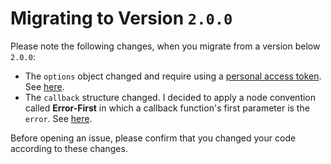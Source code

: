 # Migrating to Version `2.0.0`

Please note the following changes, when you migrate from a version below `2.0.0`:

- The `options` object changed and require using a [personal access token](https://blog.github.com/2013-05-16-personal-api-tokens/). See [here](https://github.com/axelrindle/github-version-checker#the-options-object).
- The `callback` structure changed. I decided to apply a node convention called **Error-First** in which a callback function's first parameter is the `error`. See [here](https://github.com/axelrindle/github-version-checker#the-callback-function-optional).

Before opening an issue, please confirm that you changed your code according to these changes.